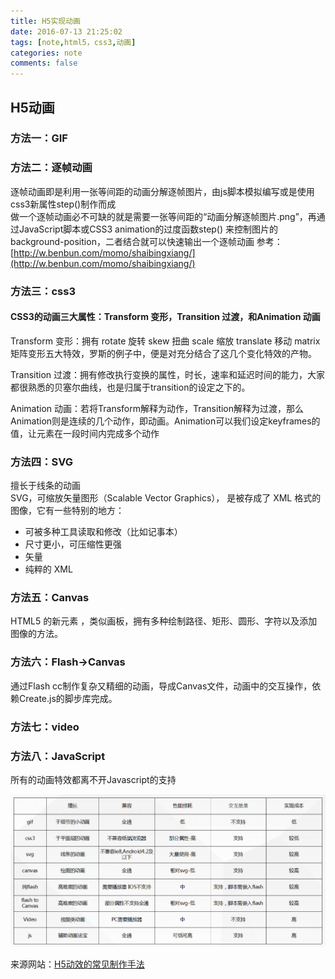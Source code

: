 ```yaml
---
title: H5实现动画
date: 2016-07-13 21:25:02 
tags: [note,html5，css3,动画]
categories: note
comments: false
---
```


## H5动画 ##
### 方法一：GIF ###
### 方法二：逐帧动画 ### 
<!-- more -->
逐帧动画即是利用一张等间距的动画分解逐帧图片，由js脚本模拟编写或是使用css3新属性step()制作而成  
做一个逐帧动画必不可缺的就是需要一张等间距的“动画分解逐帧图片.png”，再通过JavaScript脚本或CSS3 animation的过度函数step() 来控制图片的background-position，二者结合就可以快速输出一个逐帧动画
参考：[http://w.benbun.com/momo/shaibingxiang/](http://w.benbun.com/momo/shaibingxiang/)  
### 方法三：css3 ###

#### CSS3的动画三大属性：Transform 变形，Transition 过渡，和Animation 动画 ####
Transform 变形：拥有 rotate 旋转 skew 扭曲 scale 缩放 translate 移动 matrix 矩阵变形五大特效，罗斯的例子中，便是对充分结合了这几个变化特效的产物。  

Transition 过渡：拥有修改执行变换的属性，时长，速率和延迟时间的能力，大家都很熟悉的贝塞尔曲线，也是归属于transition的设定之下的。

Animation 动画：若将Transform解释为动作，Transition解释为过渡，那么Animation则是连续的几个动作，即动画。Animation可以我们设定keyframes的值，让元素在一段时间内完成多个动作  
### 方法四：SVG ###
擅长于线条的动画  
SVG，可缩放矢量图形（Scalable Vector Graphics）， 是被存成了 XML 格式的图像，它有一些特别的地方：

- 可被多种工具读取和修改（比如记事本）
- 尺寸更小，可压缩性更强
- 矢量
- 纯粹的 XML

### 方法五：Canvas ###
HTML5 的新元素 <canvas>，类似画板，拥有多种绘制路径、矩形、圆形、字符以及添加图像的方法。
### 方法六：Flash->Canvas ###
通过Flash cc制作复杂又精细的动画，导成Canvas文件，动画中的交互操作，依赖Create.js的脚步库完成。
### 方法七：video ###
### 方法八：JavaScript ### 
所有的动画特效都离不开Javascript的支持 

![](imgs/h5-dh.png)

来源网站：[H5动效的常见制作手法](https://isux.tencent.com/h5active.html)